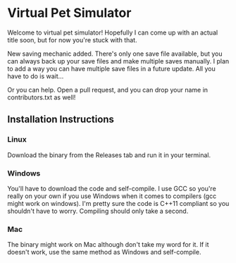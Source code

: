 # Virtual Pet Simulator

Welcome to virtual pet simulator! Hopefully I can come up with an actual title soon, but for now you're stuck with that.

New saving mechanic added. There's only one save file available, but you can always back up your save files and make multiple saves manually. I plan to add a way you can have multiple save files in a future update. All you have to do is wait...

Or you can help. Open a pull request, and you can drop your name in contributors.txt as well!

## Installation Instructions

### Linux

Download the binary from the Releases tab and run it in your terminal.

### Windows

You'll have to download the code and self-compile. I use GCC so you're really on your own if you use Windows when it comes to compilers (gcc might work on windows). I'm pretty sure the code is C++11 compliant so you shouldn't have to worry. Compiling should only take a second.

### Mac

The binary might work on Mac although don't take my word for it. If it doesn't work, use the same method as Windows and self-compile.